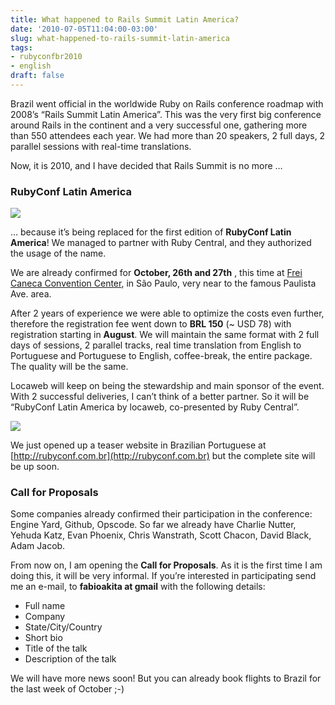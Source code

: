 ```yaml
---
title: What happened to Rails Summit Latin America?
date: '2010-07-05T11:04:00-03:00'
slug: what-happened-to-rails-summit-latin-america
tags:
- rubyconfbr2010
- english
draft: false
---
```


Brazil went official in the worldwide Ruby on Rails conference roadmap with 2008’s “Rails Summit Latin America”. This was the very first big conference around Rails in the continent and a very successful one, gathering more than 550 attendees each year. We had more than 20 speakers, 2 full days, 2 parallel sessions with real-time translations.

Now, it is 2010, and I have decided that Rails Summit is no more …


### RubyConf Latin America

 ![](http://s3.amazonaws.com/akitaonrails/assets/2010/7/5/rubyconf_logo_original.png?1278338120)

… because it’s being replaced for the first edition of **RubyConf Latin America**! We managed to partner with Ruby Central, and they authorized the usage of the name.

We are already confirmed for **October, 26th and 27th** , this time at [Frei Caneca Convention Center](http://www.convencoesfreicaneca.com.br/Conteudo.asp), in São Paulo, very near to the famous Paulista Ave. area.

After 2 years of experience we were able to optimize the costs even further, therefore the registration fee went down to **BRL 150** (~ USD 78) with registration starting in **August**. We will maintain the same format with 2 full days of sessions, 2 parallel tracks, real time translation from English to Portuguese and Portuguese to English, coffee-break, the entire package. The quality will be the same.

Locaweb will keep on being the stewardship and main sponsor of the event. With 2 successful deliveries, I can’t think of a better partner. So it will be “RubyConf Latin America by locaweb, co-presented by Ruby Central”.

[![](http://s3.amazonaws.com/akitaonrails/assets/2010/7/5/Screen%20shot%202010-07-05%20at%2010.55.35%20AM_original.png?1278338165)](http://rubyconf.com.br)

We just opened up a teaser website in Brazilian Portuguese at [http://rubyconf.com.br](http://rubyconf.com.br) but the complete site will be up soon.

### Call for Proposals

Some companies already confirmed their participation in the conference: Engine Yard, Github, Opscode. So far we already have Charlie Nutter, Yehuda Katz, Evan Phoenix, Chris Wanstrath, Scott Chacon, David Black, Adam Jacob.

From now on, I am opening the **Call for Proposals**. As it is the first time I am doing this, it will be very informal. If you’re interested in participating send me an e-mail, to **fabioakita at gmail** with the following details:

- Full name
- Company
- State/City/Country
- Short bio
- Title of the talk
- Description of the talk

We will have more news soon! But you can already book flights to Brazil for the last week of October ;-)

